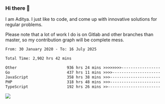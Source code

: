 ### Hi there 👋

I am Aditya. I just like to code, and come up with innovative solutions for regular problems.

Please note that a lot of work I do is on Gitlab and other branches than master, so my contribution graph will be complete mess.

<!--START_SECTION:waka-->

```txt
From: 30 January 2020 - To: 16 July 2025

Total Time: 2,902 hrs 42 mins

Other                      936 hrs 24 mins >>>>>>>>-----------------   32.26 %
Go                         437 hrs 11 mins >>>>---------------------   15.06 %
JavaScript                 358 hrs 38 mins >>>----------------------   12.36 %
PHP                        318 hrs 48 mins >>>----------------------   10.98 %
TypeScript                 192 hrs 26 mins >>-----------------------   06.63 %
```

<!--END_SECTION:waka-->

![](https://komarev.com/ghpvc/?username=BrainBuzzer)
